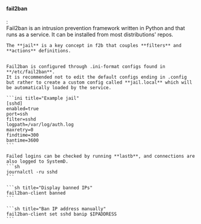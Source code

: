 <!--
On the first ban, f2b creates a new chain named **f2b-name** where "name" is the name of the jail, as defined in the config.

```ini title="/etc/fail2ban/action.d/iptables.conf"
actionstart = <iptables> -N f2b-<name>
```

This chain becomes the target of banned IPs, which are somehow added (although I don't know how).
-->

#### fail2ban
:   
    Fail2ban is an intrusion prevention framework written in Python and that runs as a service.
    It can be installed from most distributions' repos.

    The **jail** is a key concept in f2b that couples **filters** and **actions** definitions.


    Fail2ban is configured through .ini-format configs found in **/etc/fail2ban**.
    It is recommended not to edit the default configs ending in .config but rather to create a custom config called **jail.local** which will be automatically loaded by the service.

    ```ini title="Example jail"
    [sshd]
    enabled=true
    port=ssh
    filter=sshd
    logpath=/var/log/auth.log
    maxretry=0
    findtime=300
    bantime=3600
    ```

    Failed logins can be checked by running **lastb**, and connections are also logged to SystemD.
    ```sh
    journalctl -ru sshd
    ```
    
    ```sh title="Display banned IPs"
    fail2ban-client banned
    ```

    ```sh title="Ban IP address manually"
    fail2ban-client set sshd banip $IPADDRESS
    ```

